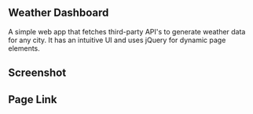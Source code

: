 ## Weather Dashboard
A simple web app that fetches third-party API's to generate weather data for any city. It has an intuitive UI 
and uses jQuery for dynamic page elements.

## Screenshot

## Page Link


